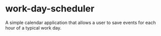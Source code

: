 # work-day-scheduler
A simple calendar application that allows a user to save events for each hour of a typical work day.
